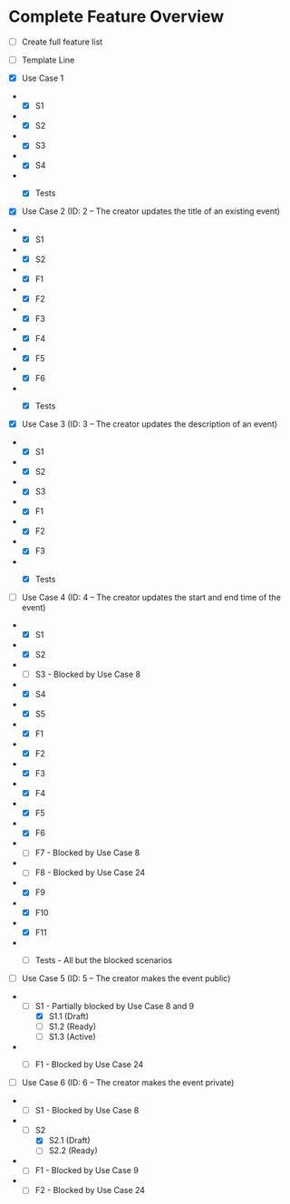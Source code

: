 ﻿# Complete Feature Overview

* [ ] Create full feature list  
* [ ] Template Line


* [X] Use Case 1
- - [X] S1
- - [X] S2
- - [X] S3
- - [X] S4
- - [X] Tests
  
  

* [X] Use Case 2 (ID: 2 – The creator updates the title of an existing event)  
- - [X] S1  
- - [X] S2  
- - [X] F1  
- - [X] F2
- - [X] F3  
- - [X] F4  
- - [X] F5  
- - [X] F6  
- - [X] Tests


* [X] Use Case 3 (ID: 3 – The creator updates the description of an event)
- - [X] S1
- - [X] S2
- - [X] S3
- - [X] F1
- - [X] F2
- - [X] F3
- - [X] Tests


* [ ] Use Case 4 (ID: 4 – The creator updates the start and end time of the event)
- - [X] S1
- - [X] S2
- - [ ] S3 - Blocked by Use Case 8
- - [X] S4
- - [X] S5
- - [X] F1
- - [X] F2
- - [X] F3
- - [X] F4
- - [X] F5
- - [X] F6
- - [ ] F7 - Blocked by Use Case 8
- - [ ] F8 - Blocked by Use Case 24
- - [X] F9
- - [X] F10
- - [X] F11
- - [ ] Tests - All but the blocked scenarios


* [ ] Use Case 5 (ID: 5 – The creator makes the event public)
- - [ ] S1 - Partially blocked by Use Case 8 and 9
	- [X] S1.1 (Draft)
	- [ ] S1.2 (Ready)
	- [ ] S1.3 (Active)
- - [ ] F1 - Blocked by Use Case 24


* [ ] Use Case 6 (ID: 6 – The creator makes the event private)
- - [ ] S1 - Blocked by Use Case 8
- - [ ] S2
	- [X] S2.1 (Draft)
	- [ ] S2.2 (Ready)
- - [ ] F1 - Blocked by Use Case 9
- - [ ] F2 - Blocked by Use Case 24